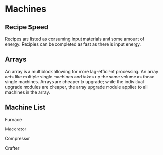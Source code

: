 # Machines

## Recipe Speed

Recipes are listed as consuming input materials and some amount of energy. Recipies can be completed as fast as there is input energy.

## Arrays

An array is a multiblock allowing for more lag-efficient processing. An array acts like multiple single machines and takes up the same volume as those single machines. Arrays are cheaper to upgrade; while the individual upgrade modules are cheaper, the array upgrade module applies to all machines in the array.

## Machine List

Furnace

Macerator

Compressor

Crafter
